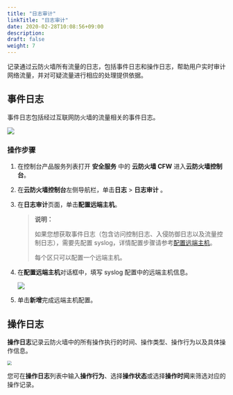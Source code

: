 ```yaml
---
title: "日志审计"
linkTitle: "日志审计"
date: 2020-02-28T10:08:56+09:00
description:
draft: false
weight: 7
---
```


记录通过云防火墙所有流量的日志，包括事件日志和操作日志，帮助用户实时审计网络流量，并对可疑流量进行相应的处理提供依据。

## 事件日志

事件日志包括经过互联网防火墙的流量相关的事件日志。

![](../_images/log.png)

### 操作步骤

1. 在控制台产品服务列表打开 **安全服务** 中的 **云防火墙 CFW** 进入**云防火墙控制台**。

2. 在**云防火墙控制台**左侧导航栏，单击**日志** > **日志审计** 。

3. 在**日志审计**页面，单击**配置远端主机**。

   > **说明：**
   >
   > 如果您想获取事件日志（包含访问控制日志、入侵防御日志以及流量控制日志），需要先配置 syslog，详情配置步骤请参考[配置远端主机](/security/firewall/manual/rsyslog/)。
   >
   > 每个区只可以配置一个远端主机。

4. 在**配置远端主机**对话框中，填写 syslog 配置中的远端主机信息。

   ![](../_images/set_vm.png)

5. 单击**新增**完成远端主机配置。

## 操作日志

**操作日志**记录云防火墙中的所有操作执行的时间、操作类型、操作行为以及具体操作信息。

<img src="../_images/manual_log.png" style="zoom:60%;" />

您可在**操作日志**列表中输入**操作行为**、选择**操作状态**或选择**操作时间**来筛选对应的操作记录。